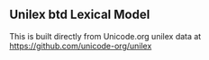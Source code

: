 Unilex btd Lexical Model
----------------------

This is built directly from Unicode.org unilex data at
https://github.com/unicode-org/unilex
